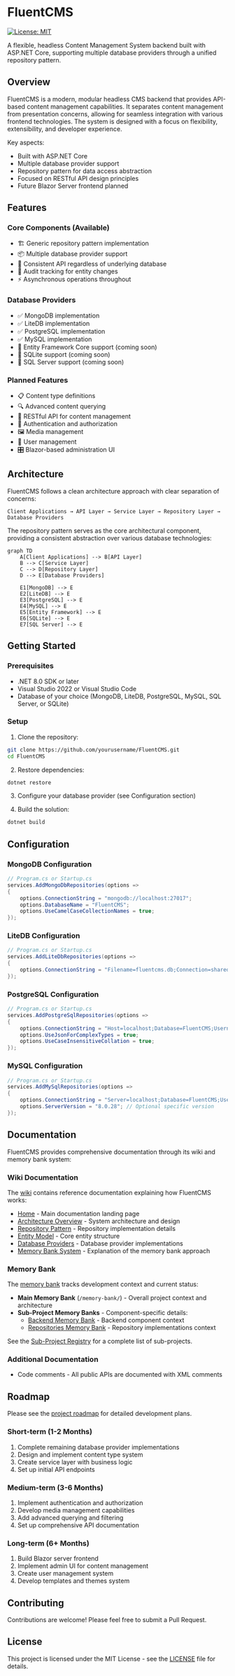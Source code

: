 # FluentCMS

[![License: MIT](https://img.shields.io/badge/License-MIT-blue.svg)](LICENSE)

A flexible, headless Content Management System backend built with ASP.NET Core, supporting multiple database providers through a unified repository pattern.

## Overview

FluentCMS is a modern, modular headless CMS backend that provides API-based content management capabilities. It separates content management from presentation concerns, allowing for seamless integration with various frontend technologies. The system is designed with a focus on flexibility, extensibility, and developer experience.

Key aspects:
- Built with ASP.NET Core
- Multiple database provider support
- Repository pattern for data access abstraction
- Focused on RESTful API design principles
- Future Blazor Server frontend planned

## Features

### Core Components (Available)
- 🏗️ Generic repository pattern implementation
- 📦 Multiple database provider support
- 🔄 Consistent API regardless of underlying database
- 📝 Audit tracking for entity changes
- ⚡ Asynchronous operations throughout

### Database Providers
- ✅ MongoDB implementation
- ✅ LiteDB implementation
- ✅ PostgreSQL implementation
- ✅ MySQL implementation
- 🚧 Entity Framework Core support (coming soon)
- 🚧 SQLite support (coming soon)
- 🚧 SQL Server support (coming soon)

### Planned Features
- 📋 Content type definitions
- 🔍 Advanced content querying
- 📱 RESTful API for content management
- 🔐 Authentication and authorization
- 🖼️ Media management
- 👥 User management
- 🎛️ Blazor-based administration UI

## Architecture

FluentCMS follows a clean architecture approach with clear separation of concerns:

```
Client Applications → API Layer → Service Layer → Repository Layer → Database Providers
```

The repository pattern serves as the core architectural component, providing a consistent abstraction over various database technologies:

```mermaid
graph TD
    A[Client Applications] --> B[API Layer]
    B --> C[Service Layer]
    C --> D[Repository Layer]
    D --> E[Database Providers]
    
    E1[MongoDB] --> E
    E2[LiteDB] --> E
    E3[PostgreSQL] --> E
    E4[MySQL] --> E
    E5[Entity Framework] --> E
    E6[SQLite] --> E
    E7[SQL Server] --> E
```

## Getting Started

### Prerequisites
- .NET 8.0 SDK or later
- Visual Studio 2022 or Visual Studio Code
- Database of your choice (MongoDB, LiteDB, PostgreSQL, MySQL, SQL Server, or SQLite)

### Setup

1. Clone the repository:
```bash
git clone https://github.com/yourusername/FluentCMS.git
cd FluentCMS
```

2. Restore dependencies:
```bash
dotnet restore
```

3. Configure your database provider (see Configuration section)

4. Build the solution:
```bash
dotnet build
```

## Configuration

### MongoDB Configuration

```csharp
// Program.cs or Startup.cs
services.AddMongoDbRepositories(options =>
{
    options.ConnectionString = "mongodb://localhost:27017";
    options.DatabaseName = "FluentCMS";
    options.UseCamelCaseCollectionNames = true;
});
```

### LiteDB Configuration

```csharp
// Program.cs or Startup.cs
services.AddLiteDbRepositories(options =>
{
    options.ConnectionString = "Filename=fluentcms.db;Connection=shared";
});
```

### PostgreSQL Configuration

```csharp
// Program.cs or Startup.cs
services.AddPostgreSqlRepositories(options =>
{
    options.ConnectionString = "Host=localhost;Database=FluentCMS;Username=postgres;Password=yourpassword;";
    options.UseJsonForComplexTypes = true;
    options.UseCaseInsensitiveCollation = true;
});
```

### MySQL Configuration

```csharp
// Program.cs or Startup.cs
services.AddMySqlRepositories(options =>
{
    options.ConnectionString = "Server=localhost;Database=FluentCMS;User=root;Password=password;";
    options.ServerVersion = "8.0.28"; // Optional specific version
});
```

## Documentation

FluentCMS provides comprehensive documentation through its wiki and memory bank system:

### Wiki Documentation

The [wiki](./wiki/) contains reference documentation explaining how FluentCMS works:

- [Home](./wiki/Home.md) - Main documentation landing page
- [Architecture Overview](./wiki/Architecture-Overview.md) - System architecture and design
- [Repository Pattern](./wiki/Repository-Pattern.md) - Repository implementation details
- [Entity Model](./wiki/Entity-Model.md) - Core entity structure
- [Database Providers](./wiki/Database-Providers.md) - Database provider implementations
- [Memory Bank System](./wiki/Memory-Bank-System.md) - Explanation of the memory bank approach

### Memory Bank

The [memory bank](./memory-bank/) tracks development context and current status:

- **Main Memory Bank** (`/memory-bank/`) - Overall project context and architecture
- **Sub-Project Memory Banks** - Component-specific details:
  - [Backend Memory Bank](./src/Backend/memory-bank/) - Backend component context
  - [Repositories Memory Bank](./src/Backend/Repositories/memory-bank/) - Repository implementations context

See the [Sub-Project Registry](./memory-bank/subProjectRegistry.md) for a complete list of sub-projects.

### Additional Documentation

- Code comments - All public APIs are documented with XML comments

## Roadmap

Please see the [project roadmap](memory-bank/progress.md) for detailed development plans.

### Short-term (1-2 Months)
1. Complete remaining database provider implementations
2. Design and implement content type system
3. Create service layer with business logic
4. Set up initial API endpoints

### Medium-term (3-6 Months)
1. Implement authentication and authorization
2. Develop media management capabilities
3. Add advanced querying and filtering
4. Set up comprehensive API documentation

### Long-term (6+ Months)
1. Build Blazor server frontend
2. Implement admin UI for content management
3. Create user management system
4. Develop templates and themes system

## Contributing

Contributions are welcome! Please feel free to submit a Pull Request.

## License

This project is licensed under the MIT License - see the [LICENSE](LICENSE) file for details.
